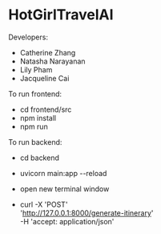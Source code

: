 # HotGirlTravelAI
Developers:
- Catherine Zhang
- Natasha Narayanan
- Lily Pham
- Jacqueline Cai


To run frontend:
 - cd frontend/src
 - npm install
 - npm run 

To run backend:
- cd backend
- uvicorn main:app --reload

- open new terminal window
- curl -X 'POST' \
  'http://127.0.0.1:8000/generate-itinerary' \
  -H 'accept: application/json'
